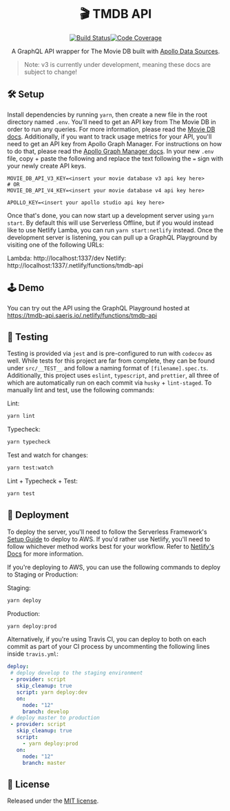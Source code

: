 <h1 align="center" style="display: block; text-align: center;">🎬 TMDB API</h1>
<p align="center"><a href="https://travis-ci.com/Saeris/tmdb-api"><img src="https://travis-ci.com/Saeris/tmdb-api.svg?branch=master" alt="Build Status" /></a><a href="https://codecov.io/gh/Saeris/tmdb-api"><img src="https://codecov.io/gh/Saeris/tmdb-api/branch/master/graph/badge.svg" alt="Code Coverage"/></a></p>
<p align="center">A GraphQL API wrapper for The Movie DB built with <a href="https://www.apollographql.com/docs/apollo-server/features/data-sources.html">Apollo Data Sources</a>.</p>

> Note: v3 is currently under development, meaning these docs are subject to change!

## 🛠️ Setup

Install dependencies by running `yarn`, then create a new file in the root directory named `.env`. You'll need to get an API key from The Movie DB in order to run any queries. For more information, please read the [Movie DB docs](https://developers.themoviedb.org/3/getting-started/introduction). Additionally, if you want to track usage metrics for your API, you'll need to get an API key from Apollo Graph Manager. For instructions on how to do that, please read the [Apollo Graph Manager docs](https://www.apollographql.com/docs/graph-manager/). In your new `.env` file, copy + paste the following and replace the text following the `=` sign with your newly create API keys.

```
MOVIE_DB_API_V3_KEY=<insert your movie database v3 api key here>
# OR
MOVIE_DB_API_V4_KEY=<insert your movie database v4 api key here>

APOLLO_KEY=<insert your apollo studio api key here>
```

Once that's done, you can now start up a development server using `yarn start`. By default this will use Serverless Offline, but if you would instead like to use Netlify Lamba, you can run `yarn start:netlify` instead. Once the development server is listening, you can pull up a GraphQL Playground by visiting one of the following URLs:

Lambda: http://localhost:1337/dev
Netlify: http://localhost:1337/.netlify/functions/tmdb-api

## 🕹️ Demo

You can try out the API using the GraphQL Playground hosted at https://tmdb-api.saeris.io/.netlify/functions/tmdb-api

## 🧪 Testing

Testing is provided via `jest` and is pre-configured to run with `codecov` as well. While tests for this project are far from complete, they can be found under `src/__TEST__` and follow a naming format of `[filename].spec.ts`. Additionally, this project uses `eslint`, `typescript`, and `prettier`, all three of which are automatically run on each commit via `husky` + `lint-staged`. To manually lint and test, use the following commands:

Lint:
```bash
yarn lint
```

Typecheck:
```bash
yarn typecheck
```

Test and watch for changes:
```bash
yarn test:watch
```

Lint + Typecheck + Test:
```bash
yarn test
```

## 🚢 Deployment

To deploy the server, you'll need to follow the Serverless Framework's [Setup Guide](https://serverless.com/framework/docs/providers/aws/guide/installation/) to deploy to AWS. If you'd rather use Netlify, you'll need to follow whichever method works best for your workflow. Refer to [Netlify's Docs](https://docs.netlify.com/configure-builds/get-started/) for more information.

If you're deploying to AWS, you can use the following commands to deploy to Staging or Production:

Staging:
```bash
yarn deploy
```

Production:
```bash
yarn deploy:prod
```

Alternatively, if you're using Travis CI, you can deploy to both on each commit as part of your CI process by uncommenting the following lines inside `travis.yml`:

```yaml
deploy:
 # deploy develop to the staging environment
 - provider: script
   skip_cleanup: true
   script: yarn deploy:dev
   on:
     node: "12"
     branch: develop
 # deploy master to production
 - provider: script
   skip_cleanup: true
   script:
     - yarn deploy:prod
   on:
     node: "12"
     branch: master
```

## 🥂 License

Released under the [MIT license](https://github.com/Saeris/tmdb-api/blob/master/LICENSE.md).
